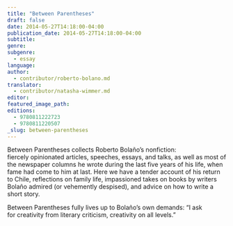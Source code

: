 ```yaml
---
title: "Between Parentheses"
draft: false
date: 2014-05-27T14:18:00-04:00
publication_date: 2014-05-27T14:18:00-04:00
subtitle:
genre:
subgenre:
  - essay
language:
author:
  - contributor/roberto-bolano.md
translator:
  - contributor/natasha-wimmer.md
editor:
featured_image_path:
editions:
  - 9780811222723
  - 9780811220507
_slug: between-parentheses
---
```


Between Parentheses collects Roberto Bolaño’s nonfiction: fiercely opinionated articles, speeches, essays, and talks, as well as most of the newspaper columns he wrote during the last five years of his life, when fame had come to him at last. Here we have a tender account of his return to Chile, reflections on family life, impassioned takes on books by writers Bolaño admired (or vehemently despised), and advice on how to write a short story.

Between Parentheses fully lives up to Bolaño’s own demands: “I ask for creativity from literary criticism, creativity on all levels.”

